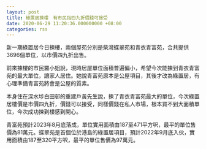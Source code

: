 ```yaml
---
layout: post
title: 綠置居揀樓　有市民指四九折價錢可接受
date: 2020-06-29 11:20:36.000000000 +08:00
categories: rss
---
```


新一期綠置居今日揀樓，兩個屋苑分別是柴灣蝶翠苑和青衣青富苑，合共提供3696個單位，以市價四九折出售。

前來揀樓的市民羅小姐說，現時居屋單位面積普遍偏小，希望今次能揀到青衣青富苑的最大單位，讓家人居住。她說青富苑原本是公屋項目，其後才改為綠置居，有心理準備青富苑將會是公屋的質素。

本身住在深水埗白田邨的重建戶黃先生說，揀了青衣青富苑最大的單位，今次綠置居樓價是市價四九折，價錢可以接受，同樣價錢在私人市場，根本買不到大面積單位，今次成功揀到樓感到開心。

青富苑預計2023年8月底落成，單位實用面積由187至471平方呎，最平的單位售價為81萬元。蝶翠苑是首個位於港島的綠置居項目，預計2022年9月底入伙，實用面積由187至320平方呎，最平的單位售價為97萬元。
